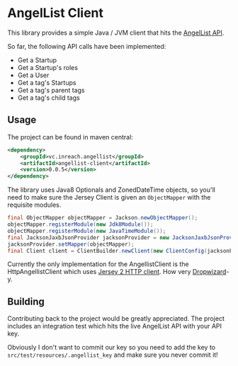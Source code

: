 # AngelList Client

This library provides a simple Java / JVM client that hits the [AngelList API](https://angel.co/api).

So far, the following API calls have been implemented:
* Get a Startup
* Get a Startup's roles
* Get a User
* Get a tag's Startups
* Get a tag's parent tags
* Get a tag's child tags

## Usage

The project can be found in maven central:

```xml
<dependency>
    <groupId>vc.inreach.angellist</groupId>
    <artifactId>angellist-client</artifactId>
    <version>0.0.5</version>
</dependency>
```

The library uses Java8 Optionals and ZonedDateTime objects, so you'll need to make sure the Jersey Client is given an `ObjectMapper` with the requisite modules.

```java
final ObjectMapper objectMapper = Jackson.newObjectMapper();
objectMapper.registerModule(new Jdk8Module());
objectMapper.registerModule(new JavaTimeModule());
final JacksonJaxbJsonProvider jacksonProvider = new JacksonJaxbJsonProvider();
jacksonProvider.setMapper(objectMapper);
final Client client = ClientBuilder.newClient(new ClientConfig(jacksonProvider));
```

Currently the only implementation for the AngellistClient is the HttpAngellistClient which uses [Jersey 2 HTTP client](https://jersey.java.net/documentation/latest/client.html). How very [Dropwizard](http://dropwizard.io)-y.

## Building

Contributing back to the project would be greatly appreciated. The project includes an integration test which hits the live AngelList API with your API key.

Obviously I don't want to commit our key so you need to add the key to `src/test/resources/.angellist_key` and make sure you never commit it!
